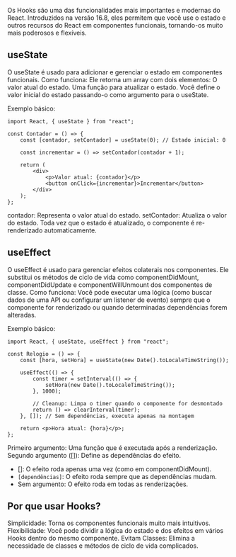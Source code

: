 Os Hooks são uma das funcionalidades mais importantes e modernas do React. Introduzidos na versão 16.8, eles permitem que você use o estado e outros recursos do React em componentes funcionais, tornando-os muito mais poderosos e flexíveis.

## useState
O useState é usado para adicionar e gerenciar o estado em componentes funcionais.
Como funciona:
Ele retorna um array com dois elementos:
O valor atual do estado.
Uma função para atualizar o estado.
Você define o valor inicial do estado passando-o como argumento para o useState.

Exemplo básico:
```
import React, { useState } from "react";

const Contador = () => {
    const [contador, setContador] = useState(0); // Estado inicial: 0

    const incrementar = () => setContador(contador + 1);

    return (
        <div>
            <p>Valor atual: {contador}</p>
            <button onClick={incrementar}>Incrementar</button>
        </div>
    );
};
```
contador: Representa o valor atual do estado.
setContador: Atualiza o valor do estado.
Toda vez que o estado é atualizado, o componente é re-renderizado automaticamente.

## useEffect
O useEffect é usado para gerenciar efeitos colaterais nos componentes. Ele substitui os métodos de ciclo de vida como componentDidMount, componentDidUpdate e componentWillUnmount dos componentes de classe.
Como funciona:
Você pode executar uma lógica (como buscar dados de uma API ou configurar um listener de evento) sempre que o componente for renderizado ou quando determinadas dependências forem alteradas.

Exemplo básico:
```
import React, { useState, useEffect } from "react";

const Relogio = () => {
    const [hora, setHora] = useState(new Date().toLocaleTimeString());

    useEffect(() => {
        const timer = setInterval(() => {
            setHora(new Date().toLocaleTimeString());
        }, 1000);

        // Cleanup: Limpa o timer quando o componente for desmontado
        return () => clearInterval(timer);
    }, []); // Sem dependências, executa apenas na montagem

    return <p>Hora atual: {hora}</p>;
};
```
Primeiro argumento: Uma função que é executada após a renderização.
Segundo argumento ([]): Define as dependências do efeito.
- []: O efeito roda apenas uma vez (como em componentDidMount).
- `[dependências]`: O efeito roda sempre que as dependências mudam.
- Sem argumento: O efeito roda em todas as renderizações.

## Por que usar Hooks?
Simplicidade: Torna os componentes funcionais muito mais intuitivos.
Flexibilidade: Você pode dividir a lógica do estado e dos efeitos em vários Hooks dentro do mesmo componente.
Evitam Classes: Elimina a necessidade de classes e métodos de ciclo de vida complicados.

